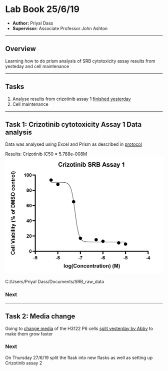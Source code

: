# Lab Book 25/6/19

- **Author:** Priyal Dass
- **Supervisor:** Associate Professor John Ashton
------------------------------------------------------------------
## Overview

Learning how to do prism analysis of SRB cytotoxicity assay results from yesteday and cell maintenance

------------------------------------------------------------------
## Tasks

1. Analyse results from crizotinib assay 1 [finished yesterday](../Daily_lab_book/LB_19-6-25.md)
2. Cell maintenance

------------------------------------------------------------------
## Task 1: Crizotinib cytotoxicity Assay 1 Data analysis

Data was analysed using Excel and Prism as described in [protocol](../Protocols/SRB_Cytotoxicity_assay.md)

Results:
Crizotinib IC50 = 5.788e-008M
![](../Daily_lab_book/Figure_cache/Crizotinib_assay_1.jpg)

C:/Users/Priyal Dass/Documents/SRB_raw_data


### Next
------------------------------------------------------------------
## Task 2: Media change

Going to [change media](../Protocols/Media_change.md) of the H3122 P6 cells [split yesterday by Abby](../Daily_lab_book/LB_19-6-24.md) to make them grow faster

### Next
On Thursday 27/6/19 split the flask into new flasks as well as setting up Crizotinib assay 2
